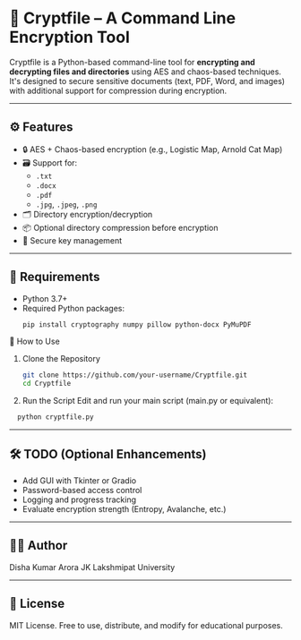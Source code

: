# 🔐 Cryptfile – A Command Line Encryption Tool

Cryptfile is a Python-based command-line tool for **encrypting and decrypting files and directories** using AES and chaos-based techniques. It's designed to secure sensitive documents (text, PDF, Word, and images) with additional support for compression during encryption.

---

## ⚙️ Features

- 🔒 AES + Chaos-based encryption (e.g., Logistic Map, Arnold Cat Map)
- 🗃️ Support for:
  - `.txt`
  - `.docx`
  - `.pdf`
  - `.jpg`, `.jpeg`, `.png`
- 🗂️ Directory encryption/decryption
- 📦 Optional directory compression before encryption
- 🔐 Secure key management

---

## 🧠 Requirements

- Python 3.7+
- Required Python packages:
  ```bash
  pip install cryptography numpy pillow python-docx PyMuPDF
🚀 How to Use
1. Clone the Repository
   ```bash
   git clone https://github.com/your-username/Cryptfile.git
   cd Cryptfile
2. Run the Script
Edit and run your main script (main.py or equivalent):
  ```bash
    python cryptfile.py
```
---

## 🛠️ TODO (Optional Enhancements)

- Add GUI with Tkinter or Gradio
- Password-based access control
- Logging and progress tracking
- Evaluate encryption strength (Entropy, Avalanche, etc.)

---

## 👨‍💻 Author

Disha Kumar Arora
JK Lakshmipat University

---
## 📃 License

MIT License. Free to use, distribute, and modify for educational purposes.
